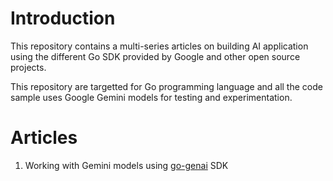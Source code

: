 # Introduction

This repository contains a multi-series articles on building AI application using the different Go SDK provided by Google and other open source projects.

This repository are targetted for Go programming language and all the code sample uses Google Gemini models for testing and experimentation.

# Articles

1) Working with Gemini models using [go-genai](1/1-go-genai.md) SDK